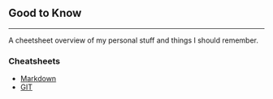 ## Good to Know
---------------------------
A cheetsheet overview of my personal stuff and things I should remember.

### Cheatsheets
* [Markdown](markdown-cheatsheet.md)
* [GIT](git-cheatsheet.md)